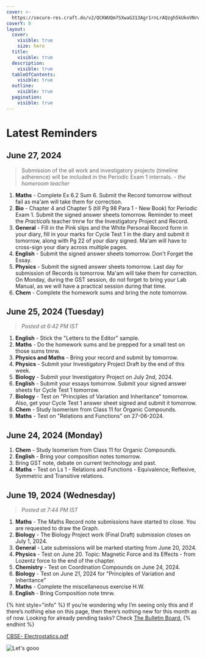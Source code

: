 ```yaml
---
cover: >-
  https://secure-res.craft.do/v2/QCKWUQm7SXwaG313Agr1rnLrAQzgh5kUkoVNrwZs9vYxUQE9NN9AhMV1XTpA7pqGtULA2tCSPWfEQ5fbTMGrrRsmky9GjCuQQktuJvxNQjpwLRTC2ayLV6ECGyjgQFpx7iJUs1hTBL8raA2dKTZAXTpHruyHoX8aiuFLRDnMAsWh8poF17sBWSsDwFTzXiCHgVkp6rjjZhjtNA69tQcVUJDP5XAozqvfWT81rtPkJoEAWnEx
coverY: 0
layout:
  cover:
    visible: true
    size: hero
  title:
    visible: true
  description:
    visible: true
  tableOfContents:
    visible: true
  outline:
    visible: true
  pagination:
    visible: true
---
```


# Latest Reminders
## June 27, 2024

> Submission of the all work and investigatory projects (timeline adherence) will be included in the Periodic Exam 1 internals. - *the homeroom teacher*

1. **Maths** - Complete Ex 6.2 Sum 6. Submit the Record tomorrow without fail as ma'am will take them for correction.
2. **Bio** - Chapter 4 and Chapter 5 (till Pg 98 Para 1 - New Book) for Periodic Exam 1. Submit the signed answer sheets tomorrow. Reminder to meet the *Practical*s teacher tmrw for the Investigatory Project and Record.
3. **General** - Fill in the Pink slips and the White Personal Record form in your diary, fill in your marks for Cycle Test 1 in the diary and submit it tomorrow, along with Pg 22 of your diary signed. Ma'am will have to cross-sign your diary across multiple pages.
4. **English** - Submit the signed answer sheets tomorrow. Don't Forget the Essay.
5. **Physics** - Submit the signed answer sheets tomorrow. Last day for submission of Records is tomorrow. Ma'am will take them for correction. On Monday, during the GST session, do not forget to bring your Lab Manual, as we will have a practical session during that time.
6. **Chem** - Complete the homework sums and bring the note tomorrow.
## June 25, 2024 (Tuesday)

> _Posted at 6:42 PM IST_

1. **English** - Stick the "Letters to the Editor" sample.
2. **Maths** - Do the homework sums and be prepped for a small test on those sums tmrw.
3. **Physics and Maths** - Bring your record and submit by tomorrow.
4. **Physics** - Submit your Investigatory Project Draft by the end of this week.
5. **Biology** - Submit your Investigatory Project on July 2nd, 2024.
6. **English** - Submit your essays tomorrow. Submit your signed answer sheets for Cycle Test 1 tomorrow.
7. **Biology** - Test on "Principles of Variation and Inheritance" tomorrow. Also, get your Cycle Test 1 answer sheet signed and submit it tomorrow.
8. **Chem** - Study Isomerism from Class 11 for Organic Compounds.
9. **Maths** - Test on "Relations and Functions" on 27-06-2024.

## June 24, 2024 (Monday)
1. **Chem** - Study Isomerism from Class 11 for Organic Compounds.
2. **English** - Bring your composition notes tomorrow.
3. Bring GST note, debate on current technology and past.
4. **Maths** - Test on Ls 1 - Relations and Functions - Equivalence; Reflexive, Symmetric and Transitive relations.
## June 19, 2024 (Wednesday)

> _Posted at 7:44 PM IST_

1. **Maths** - The Maths Record note submissions have started to close. You are requested to draw the Graph.
2. **Biology** - The Biology Project work (Final Draft) submission closes on July 1, 2024. 
3. **General** - Late submissions will be marked starting from June 20, 2024.
4. **Physics** - Test on June 20. Topic: Magnetic Force and its Effects - from Lozentz force to the end of the chapter.
5. **Chemistry** - Test on Coordination Compounds on June 24, 2024.
6. **Biology** - Test on June 21, 2024 for "Principles of Variation and Inheritance"
7. **Maths** - Complete the miscellaneous exercise H.W.
8. **English** - Bring Composition note tmrw.

{% hint style="info" %}
If you’re wondering why I’m seeing only this and if there’s nothing else on this page, then there’s nothing new for this month as of now. Looking for already pending tasks? Check [The Bulletin Board.](../bulletin-board.md)
{% endhint %}

[CBSE- Electrostatics.pdf](https://res.craft.do/user/full/34ae8ebc-d508-7305-20e2-17e06364862c/doc/5FE23ED0-D7E7-49DE-B4E5-F0AC13DAF984/98353075-A69D-4C81-9C92-9D074BD702F9\_2/mA2xA9YugGFJK7wHFziVG67Anx2lVbyUs1EPWoOMbQoz/CBSE-%20Electrostatics.pdf)

![Let's gooo](https://res.craft.do/user/full/34ae8ebc-d508-7305-20e2-17e06364862c/doc/5FE23ED0-D7E7-49DE-B4E5-F0AC13DAF984/88CD8EA7-6093-4C62-AD13-BCCA5C1F7BC5\_2/WAVmbWKuSiFRpf19yt3zCxl7OxkAMfqdJ5pTN3xxNhAz/Image.jpeg)
